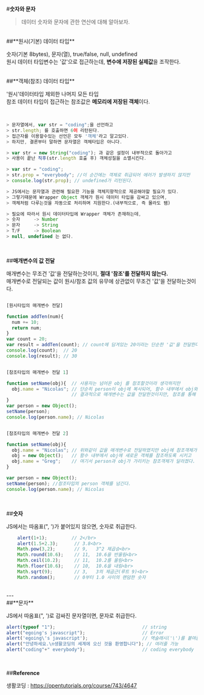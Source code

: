 #**숫자와 문자**
>데이터 숫자와 문자에 관한 연산에 대해 알아보자.

<br>
##**원시(기본) 데이터 타입**

숫자(기본 8bytes), 문자(열), true/false, null, undefined<br>
원시 데이터 타입변수는 '값'으로 접근하는데, <b>변수에 저장된 실제값</b>을 조작한다.

<br>
##**객체(참조) 데이터 타입**

'원시'데이터타입 제외한 나머지 모든 타입<br>
참조 데이터 타입이 접근하는 참조값은 <b>메모리에 저장된 객체</b>이다.

<br>

```javascript
> 문자열에서, var str = "coding";을 선언하고
> str.length; 를 호출하면 6이 리턴된다.
> 접근자를 이용할수있는 선언은 모두 '객체'라고 알고있다.
> 하지만, 결론부터 말하면 문자열은 객체타입은 아니다.

> var str = new String("coding"); 과 같은 설정이 내부적으로 돌아가고
> 사용이 끝난 직후(str.length 호출 후) 객체성질을 소멸시킨다.

> var str = "coding";
> str.prop = "everybody"; //이 순간에는 객체로 취급되어 에러가 발생하지 않지만
> console.log(str.prop); // undefined가 리턴된다.

> JS에서는 문자열과 관련해 필요한 기능을 객체지향적으로 제공해야할 필요가 있다.
> 그렇기때문에 Wrapper Object 객체가 원시 데이터 타입을 감싸고 있으며,
> 객체처럼 다루는것을 자동으로 처리하며 지원한다.(내부적으로, 즉 몰라도 됌)

> 필요에 따라서 원시 데이터타입에 Wrapper 객체가 존재하는데,
> 숫자     -> Number
> 문자     -> String
> T/F     -> Boolean
> null, undefined 는 없다.
```

<br>

##**매개변수의 값 전달**

매개변수는 무조건 '값'을 전달하는것이지, <b>절대 '참조'를 전달하지 않는다.</b><br>
매개변수로 전달되는 값이 원시/참조 값의 유무에 상관없이 무조건 '값'을 전달하는것이다.

```javascript

[원시타입의 매개변수 전달]

function addTen(num){
  num += 10;
  return num;
}
var count = 20;
var result = addTen(count); // count에 담겨있는 20이라는 단순한 '값'을 전달한다.
console.log(count);  // 20
console.log(result); // 30


[참조타입의 매개변수 전달 1]

function setName(obj){  // 사용자는 넘어온 obj 를 참조할것이라 생각하지만
  obj.name = "Nicolas"; // 단순히 person이 obj에 복사되어, 함수 내부에서 obj와 person이 같은 객체를 가리킨다.
                        // 결과적으로 매개변수는 값을 전달한것이지만, 참조를 통해 객체에 접근할수있다.
}
var person = new Object();
setName(person);
console.log(person.name); // Nicolas


[참조타입의 매개변수 전달 2]

function setName(obj){  
  obj.name = "Nicolas"; // 위와같이 값을 매개변수로 전달하였지만 obj에 참조객체가 복사되었다.
  obj = new Object();   // 함수 내부에서 obj에 새로운 객체를 참조하도록 시키고
  obj.name = "Greg";    // 여기서 person과 obj가 가리키는 참조객체가 달라졌다.
}

var person = new Object();
setName(person); //참조타입의 person 객체를 넘긴다.
console.log(person.name); // Nicolas

```
<br>

##**숫자**

JS에서는 따옴표(", ')가 붙어있지 않으면, 숫자로 취급한다.
<br>

```javascript
    alert(1+1);         // 2</br>
    alert(1.5+2.3);      // 3.8<br>
    Math.pow(3,2);       // 9,   3^2 제곱승<br>
    Math.round(10.6);    // 11,  10.6을 반올림<br>
    Math.ceil(10.2);     // 11,  10.2를 올림<br>
    Math.floor(10.6);    // 10,  10.6을 내림<br>
    Math.sqrt(9);        // 3,   3의 제곱근(루트 9)<br>
    Math.random();       // 0부터 1.0 사이의 랜덤한 숫자
```
<br>
---
<br>
##**문자**

JS에서 따옴표(", ')로 감싸진 문자열이면, 문자로 취급한다.
<br>

```javascript
alert(typeof "1");                                // string
alert("egoing's javascript");                     // Error
alert('egoing\'s javascript');                    // 역슬래시('\')를 붙여줌으로써 사용가능
alert("안녕하세요.\n생활코딩의 세계에 오신 것을 환영합니다"); // 여러줄 가능
alert("coding"+" everybody");                     // coding everybody
```

<br>

##**Reference**

생활코딩 : https://opentutorials.org/course/743/4647

